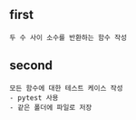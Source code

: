 ## first
```
두 수 사이 소수를 반환하는 함수 작성
```
## second

```
모든 함수에 대한 테스트 케이스 작성
- pytest 사용
- 같은 폴더에 파일로 저장   
```